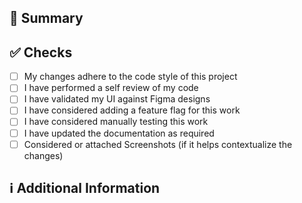 ## 📑 Summary
<!-- Add a brief description of the pr -->

## ✅ Checks
<!-- Make sure your pr passes the CI checks and do check the following fields as needed - -->

- [ ] My changes adhere to the code style of this project
- [ ] I have performed a self review of my code
- [ ] I have validated my UI against Figma designs
- [ ] I have considered adding a feature flag for this work
- [ ] I have considered manually testing this work
- [ ] I have updated the documentation as required
- [ ] Considered or attached Screenshots (if it helps contextualize the changes)

## ℹ Additional Information
<!-- Any additional information like breaking changes, dependencies added, screenshots, comparisons between new and old behavior, etc. -->
